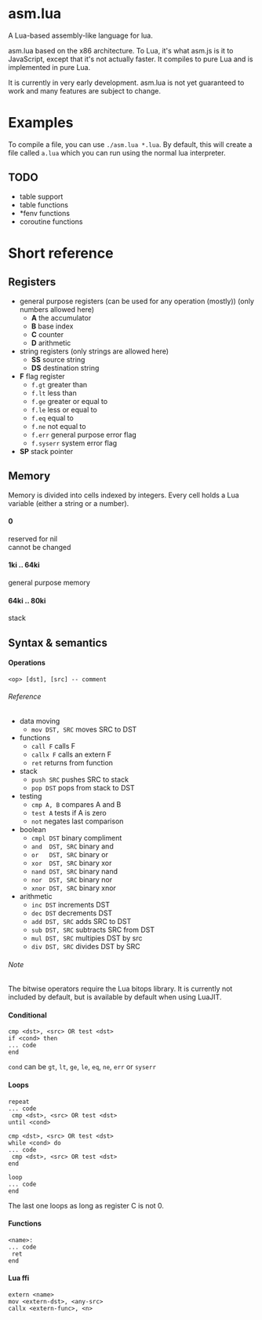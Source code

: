 # asm.lua

A Lua-based assembly-like language for lua.


asm.lua based on the x86 architecture. To Lua, it's what asm.js is it to
JavaScript, except that it's not actually faster. It compiles to pure Lua and is
implemented in pure Lua.

It is currently in very early development. asm.lua is not yet guaranteed to work and
many features are subject to change.

# Examples

To compile a file, you can use `./asm.lua *.lua`. By default, this will create a file called
`a.lua` which you can run using the normal lua interpreter.

## TODO
- table support
- table functions
- \*fenv functions
- coroutine functions

# Short reference

## Registers

 - general purpose registers (can be used for any operation (mostly)) (only numbers allowed here)
    - **A** the accumulator
    - **B** base index 
    - **C** counter
    - **D** arithmetic
 - string registers (only strings are allowed here)
    - **SS** source string
    - **DS** destination string
 - **F** flag register
    - `f.gt` greater than
    - `f.lt` less than
    - `f.ge` greater or equal to
    - `f.le` less or equal to
    - `f.eq` equal to
    - `f.ne` not equal to
    - `f.err` general purpose error flag
    - `f.syserr` system error flag
 - **SP**  stack pointer

## Memory

Memory is divided into cells indexed by integers. Every cell holds a Lua
variable (either a string or a number).

#### 0
reserved for nil  
cannot be changed

#### 1ki .. 64ki
general purpose memory

#### 64ki .. 80ki
stack

## Syntax & semantics

#### Operations
```
<op> [dst], [src] -- comment
```

###### Reference
 - data moving
    - `mov DST, SRC` moves SRC to DST
 - functions
    - `call F` calls F
    - `callx F` calls an extern F
    - `ret` returns from function
 - stack
    - `push SRC` pushes SRC to stack
    - `pop DST` pops from stack to DST
 - testing
    - `cmp A, B` compares A and B
    - `test A` tests if A is zero
    - `not` negates last comparison
 - boolean
    - `cmpl DST` binary compliment
    - `and  DST, SRC` binary and
    - `or   DST, SRC` binary or
    - `xor  DST, SRC` binary xor
    - `nand DST, SRC` binary nand
    - `nor  DST, SRC` binary nor
    - `xnor DST, SRC` binary xnor
 - arithmetic
    - `inc DST` increments DST
    - `dec DST` decrements DST
    - `add DST, SRC` adds SRC to DST
    - `sub DST, SRC` subtracts SRC from DST
    - `mul DST, SRC` multipies DST by src
    - `div DST, SRC` divides DST by SRC

###### Note

The bitwise operators require the Lua bitops library. It is currently not
included by default, but is available by default when using LuaJIT.

#### Conditional
```
cmp <dst>, <src> OR test <dst>
if <cond> then
... code
end
```

`cond` can be `gt`, `lt`, `ge`, `le`, `eq`, `ne`, `err` or `syserr`

#### Loops
```
repeat
... code
 cmp <dst>, <src> OR test <dst>
until <cond>
```

```
cmp <dst>, <src> OR test <dst>
while <cond> do
... code
 cmp <dst>, <src> OR test <dst>
end
```

```
loop
... code
end
```

The last one loops as long as register C is not 0.

#### Functions
```
<name>:
... code
 ret
end
```

#### Lua ffi
```
extern <name>
mov <extern-dst>, <any-src>
callx <extern-func>, <n>
```

